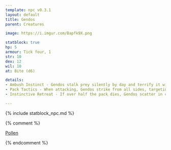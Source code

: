 ```yaml
---
template: npc v0.3.1
layout: default
title: Gendos
parent: Creatures

image: https://i.imgur.com/Bapfk9X.png

statblock: true
hp: 5
armour: Tick four, 1
str: 10
dex: 12
wil: 10
at: Bite (d6)

details:
- Ambush Instinct - Gendos stalk prey silently by day and terrify it with barking and growling at dusk, wearing their quarry down for a decisive night assault. They prioritize isolating victims for maximum lethality.
- Pack Tactics - When attacking, Gendos strike from all sides, targeting the largest foe to cripple resistance. The alpha coordinates, defending tactically, while the rest relentlessly focus on killing.
- Instinctive Retreat - If over half the pack dies, Gendos scatter in confusion, attacking even allies. The alpha's death leads to chaos, triggering a disorganized withdrawal.

---
```


{% include statblock_npc.md %}

{% comment %} 

[Pollen](https://degenesis.com/world/cultures/pollen)

{% endcomment %}
